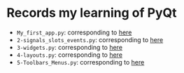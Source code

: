 # Records my learning of PyQt


- `My_first_app.py`: corresponding to [here](https://www.pythonguis.com/tutorials/creating-your-first-pyqt-window/)
- `2-signals_slots_events.py`: corresponding to [here](https://www.pythonguis.com/tutorials/pyqt-signals-slots-events/)
- `3-widgets.py`: corresponding to [here](https://www.pythonguis.com/tutorials/pyqt-basic-widgets/)
- `4-layouts.py`: corresponding to [here](https://www.pythonguis.com/tutorials/pyqt-signals-slots-events/)
- `5-Toolbars_Menus.py`: corresponding to [here](https://www.pythonguis.com/tutorials/pyqt-actions-toolbars-menus/)